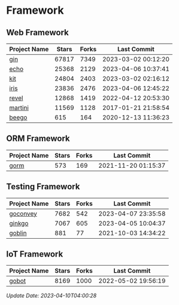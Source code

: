 # Framework

## Web Framework
| Project Name | Stars | Forks | Last Commit |
| ------------ | ----- | ----- | ----------- |
| [gin](https://github.com/gin-gonic/gin) | 67817 | 7349 | 2023-03-02 00:12:20 |
| [echo](https://github.com/labstack/echo) | 25368 | 2129 | 2023-04-06 10:37:41 |
| [kit](https://github.com/go-kit/kit) | 24804 | 2403 | 2023-03-02 02:16:12 |
| [iris](https://github.com/kataras/iris) | 23836 | 2476 | 2023-04-06 12:45:22 |
| [revel](https://github.com/revel/revel) | 12868 | 1419 | 2022-04-12 20:53:30 |
| [martini](https://github.com/go-martini/martini) | 11569 | 1128 | 2017-01-21 21:58:54 |
| [beego](https://github.com/astaxie/beego) | 615 | 164 | 2020-12-13 11:36:23 |

## ORM Framework
| Project Name | Stars | Forks | Last Commit |
| ------------ | ----- | ----- | ----------- |
| [gorm](https://github.com/jinzhu/gorm) | 573 | 169 | 2021-11-20 01:15:37 |

## Testing Framework
| Project Name | Stars | Forks | Last Commit |
| ------------ | ----- | ----- | ----------- |
| [goconvey](https://github.com/smartystreets/goconvey) | 7682 | 542 | 2023-04-07 23:35:58 |
| [ginkgo](https://github.com/onsi/ginkgo) | 7067 | 605 | 2023-04-05 10:04:37 |
| [goblin](https://github.com/franela/goblin) | 881 | 77 | 2021-10-03 14:34:22 |

## IoT Framework
| Project Name | Stars | Forks | Last Commit |
| ------------ | ----- | ----- | ----------- |
| [gobot](https://github.com/hybridgroup/gobot) | 8169 | 1000 | 2022-05-02 19:56:19 |

*Update Date: 2023-04-10T04:00:28*